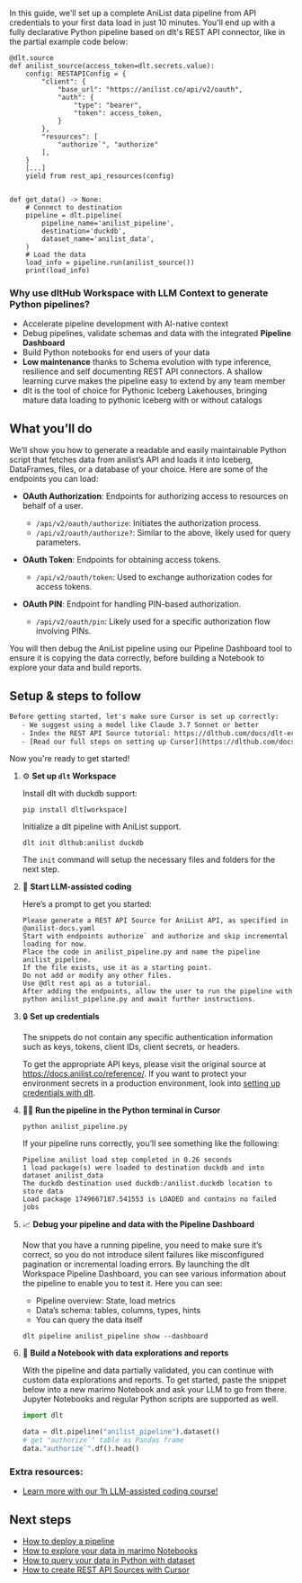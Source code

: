 In this guide, we'll set up a complete AniList data pipeline from API credentials to your first data load in just 10 minutes. You'll end up with a fully declarative Python pipeline based on dlt's REST API connector, like in the partial example code below:

```python-outcome
@dlt.source
def anilist_source(access_token=dlt.secrets.value):
    config: RESTAPIConfig = {
        "client": {
            "base_url": "https://anilist.co/api/v2/oauth",
            "auth": {
                "type": "bearer",
                "token": access_token,
            }
        },
        "resources": [
            "authorize`", "authorize"
        ],
    }
    [...]
    yield from rest_api_resources(config)


def get_data() -> None:
    # Connect to destination
    pipeline = dlt.pipeline(
        pipeline_name='anilist_pipeline',
        destination='duckdb',
        dataset_name='anilist_data', 
    )
    # Load the data
    load_info = pipeline.run(anilist_source())
    print(load_info) 
```

### Why use dltHub Workspace with LLM Context to generate Python pipelines?

- Accelerate pipeline development with AI-native context
- Debug pipelines, validate schemas and data with the integrated **Pipeline Dashboard**
- Build Python notebooks for end users of your data
- **Low maintenance** thanks to Schema evolution with type inference, resilience and self documenting REST API connectors. A shallow learning curve makes the pipeline easy to extend by any team member
- dlt is the tool of choice for Pythonic Iceberg Lakehouses, bringing mature data loading to pythonic Iceberg with or without catalogs

## What you’ll do

We’ll show you how to generate a readable and easily maintainable Python script that fetches data from anilist’s API and loads it into Iceberg, DataFrames, files, or a database of your choice. Here are some of the endpoints you can load:

- **OAuth Authorization**: Endpoints for authorizing access to resources on behalf of a user.
  - `/api/v2/oauth/authorize`: Initiates the authorization process.
  - `/api/v2/oauth/authorize?`: Similar to the above, likely used for query parameters.
  
- **OAuth Token**: Endpoints for obtaining access tokens.
  - `/api/v2/oauth/token`: Used to exchange authorization codes for access tokens.
  
- **OAuth PIN**: Endpoint for handling PIN-based authorization.
  - `/api/v2/oauth/pin`: Likely used for a specific authorization flow involving PINs.

You will then debug the AniList pipeline using our Pipeline Dashboard tool to ensure it is copying the data correctly, before building a Notebook to explore your data and build reports.

## Setup & steps to follow

```default
Before getting started, let's make sure Cursor is set up correctly:
   - We suggest using a model like Claude 3.7 Sonnet or better
   - Index the REST API Source tutorial: https://dlthub.com/docs/dlt-ecosystem/verified-sources/rest_api/ and add it to context as **@dlt rest api**
   - [Read our full steps on setting up Cursor](https://dlthub.com/docs/dlt-ecosystem/llm-tooling/cursor-restapi#23-configuring-cursor-with-documentation)
```

Now you're ready to get started!

1. ⚙️ **Set up `dlt` Workspace**
    
    Install dlt with duckdb support:
    ```shell
    pip install dlt[workspace]
    ```

    Initialize a dlt pipeline with AniList support.
    ```shell
    dlt init dlthub:anilist duckdb
    ```

    The `init` command will setup the necessary files and folders for the next step.
    
2. 🤠 **Start LLM-assisted coding**
    
    Here’s a prompt to get you started:
    
    ```prompt
    Please generate a REST API Source for AniList API, as specified in @anilist-docs.yaml 
    Start with endpoints authorize` and authorize and skip incremental loading for now. 
    Place the code in anilist_pipeline.py and name the pipeline anilist_pipeline. 
    If the file exists, use it as a starting point. 
    Do not add or modify any other files. 
    Use @dlt rest api as a tutorial. 
    After adding the endpoints, allow the user to run the pipeline with python anilist_pipeline.py and await further instructions.
    ```

    
3. 🔒 **Set up credentials** 
    
    The snippets do not contain any specific authentication information such as keys, tokens, client IDs, client secrets, or headers.
    
    To get the appropriate API keys, please visit the original source at https://docs.anilist.co/reference/.
    If you want to protect your environment secrets in a production environment, look into [setting up credentials with dlt](https://dlthub.com/docs/walkthroughs/add_credentials).
    
4. 🏃‍♀️ **Run the pipeline in the Python terminal in Cursor**
    
    ```shell
    python anilist_pipeline.py
    ```
    
    If your pipeline runs correctly, you’ll see something like the following:
    
    ```shell
    Pipeline anilist load step completed in 0.26 seconds
    1 load package(s) were loaded to destination duckdb and into dataset anilist_data
    The duckdb destination used duckdb:/anilist.duckdb location to store data
    Load package 1749667187.541553 is LOADED and contains no failed jobs
    ```
    
5. 📈 **Debug your pipeline and data with the Pipeline Dashboard**

    Now that you have a running pipeline, you need to make sure it’s correct, so you do not introduce silent failures like misconfigured pagination or incremental loading errors. By launching the dlt Workspace Pipeline Dashboard, you can see various information about the pipeline to enable you to test it. Here you can see:
    - Pipeline overview: State, load metrics
    - Data’s schema: tables, columns, types, hints
    - You can query the data itself
    
    ```shell
    dlt pipeline anilist_pipeline show --dashboard
    ```
    
6. 🐍 **Build a Notebook with data explorations and reports**

    With the pipeline and data partially validated, you can continue with custom data explorations and reports. To get started, paste the snippet below into a new marimo Notebook and ask your LLM to go from there. Jupyter Notebooks and regular Python scripts are supported as well.

    
    ```python
    import dlt

   data = dlt.pipeline("anilist_pipeline").dataset()
   # get "authorize`" table as Pandas frame
   data."authorize`".df().head()
    ```

### Extra resources:

- [Learn more with our 1h LLM-assisted coding course!](https://www.youtube.com/watch?v=GGid70rnJuM)

## Next steps

- [How to deploy a pipeline](https://dlthub.com/docs/walkthroughs/deploy-a-pipeline)
- [How to explore your data in marimo Notebooks](https://dlthub.com/docs/general-usage/dataset-access/marimo)
- [How to query your data in Python with dataset](https://dlthub.com/docs/general-usage/dataset-access/dataset)
- [How to create REST API Sources with Cursor](https://dlthub.com/docs/dlt-ecosystem/llm-tooling/cursor-restapi)